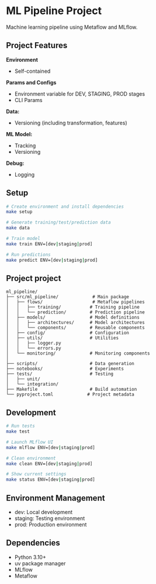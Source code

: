 # ML Pipeline Project

Machine learning pipeline using Metaflow and MLflow.

## Project Features

**Environment**

- Self-contained

**Params and Configs**

- Environment variable for DEV, STAGING, PROD stages
- CLI Params

**Data:**

- Versioning (including transformation, features)

**ML Model:**

- Tracking
- Versioning

**Debug:**

- Logging

## Setup

```bash
# Create environment and install dependencies
make setup

# Generate training/test/prediction data
make data

# Train model
make train ENV=[dev|staging|prod]

# Run predictions
make predict ENV=[dev|staging|prod]
```

## Project project

```
ml_pipeline/
├── src/ml_pipeline/             # Main package
│   ├── flows/                   # Metaflow pipelines
│   │   ├── training/           # Training pipeline
│   │   └── prediction/         # Prediction pipeline
│   ├── models/                 # Model definitions
│   │   ├── architectures/      # Model architectures
│   │   └── components/         # Reusable components
│   ├── config/                 # Configuration
│   ├── utils/                  # Utilities
│   │   ├── logger.py
│   │   └── errors.py
│   └── monitoring/             # Monitoring components
│
├── scripts/                    # Data generation
├── notebooks/                  # Experiments
├── tests/                      # Testing
│   ├── unit/
│   └── integration/
├── Makefile                    # Build automation
└── pyproject.toml             # Project metadata
```

## Development

```bash
# Run tests
make test

# Launch MLflow UI
make mlflow ENV=[dev|staging|prod]

# Clean environment
make clean ENV=[dev|staging|prod]

# Show current settings
make status ENV=[dev|staging|prod]
```

## Environment Management

- dev: Local development
- staging: Testing environment
- prod: Production environment

## Dependencies

- Python 3.10+
- uv package manager
- MLflow
- Metaflow
